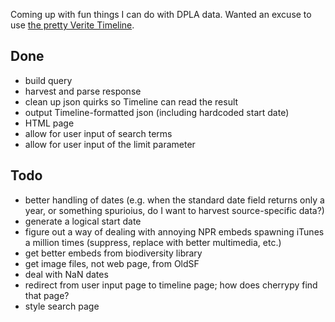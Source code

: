 Coming up with fun things I can do with DPLA data.  Wanted an excuse to use [the pretty Verite Timeline](https://github.com/VeriteCo/Timeline).

Done
----
+ build query
+ harvest and parse response
+ clean up json quirks so Timeline can read the result
+ output Timeline-formatted json (including hardcoded start date)
+ HTML page
+ allow for user input of search terms
+ allow for user input of the limit parameter

Todo
----
+ better handling of dates (e.g. when the standard date field returns only a year, or something spurioius, do I want to harvest source-specific data?)
+ generate a logical start date
+ figure out a way of dealing with annoying NPR embeds spawning iTunes a million times (suppress, replace with better multimedia, etc.)
+ get better embeds from biodiversity library
+ get image files, not web page, from OldSF
+ deal with NaN dates
+ redirect from user input page to timeline page; how does cherrypy find that page?
+ style search page
